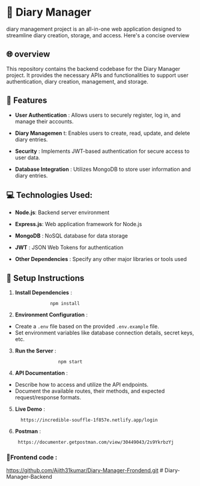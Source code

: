 
# 📙 Diary Manager

diary management project is an all-in-one web application designed to streamline diary creation, storage, and access. Here's a concise overview


## 🌐 overview

This repository contains the backend codebase for the Diary Manager project. It provides the necessary APIs and functionalities to support user authentication, diary creation, management, and storage.
## 🎯 Features

* __User Authentication__ : 
  Allows users to securely register, log in, and manage their accounts.

* __Diary Managemen__ t: Enables users to create, read, update, and delete diary entries.

* __Security__ : Implements JWT-based authentication for secure access to user data.
*  __Database Integration__ : Utilizes MongoDB to store user information and diary entries.
## 💻 Technologies Used:

* __Node.js__: Backend server environment

*  __Express.js__: Web application framework for Node.js
*  __MongoDB__ : NoSQL database for data storage
*  __JWT__ : JSON Web Tokens for authentication
* __Other Dependencies__ : Specify any other major libraries or tools used
## 📌 Setup Instructions

1. __Install Dependencies__ :

                    npm install

2. __Environment Configuration__ : 

* Create a `.env` file based on the provided `.env.example` file.
* Set environment variables like database connection details, secret keys, etc.

3. __Run the Server__ :

                       npm start

4. __API Documentation__ :

* Describe how to access and utilize the API endpoints.
* Document the available routes, their methods, and expected request/response formats.

5. __Live Demo__ :

         https://incredible-souffle-1f857e.netlify.app/login

6. __Postman__ :

        https://documenter.getpostman.com/view/30449043/2s9YkrbzYj
   
###  __📝Frontend code__ :

   https://github.com/Ajith31kumar/Diary-Manager-Frondend.git
#   D i a r y - M a n a g e r - B a c k e n d  
 